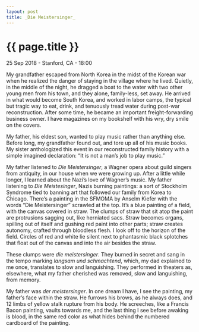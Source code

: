 ```yaml
---
layout: post
title: _Die Meistersinger_
---
```


{{ page.title }}
================

<p class="meta">25 Sep 2018 - Stanford, CA - 18:00</p>

My grandfather escaped from North Korea in the midst of the Korean war when he realized the danger of staying in the village where he lived. Quietly, in the middle of the night, he dragged a boat to the water with two other young men from his town, and they alone, family-less, set away. He arrived in what would become South Korea, and worked in labor camps, the typical but tragic way to eat, drink, and tenuously tread water during post-war reconstruction. After some time, he became an important freight-forwarding business owner. I have magazines on my bookshelf with his wry, dry smile on the covers.    

My father, his eldest son, wanted to play music rather than anything else. Before long, my grandfather found out, and tore up all of his music books. My sister anthologized this event in our reconstructed family history with a simple imagined declaration: “It is not a man’s job to play music.”    

My father listened to _Die Meistersinger_, a Wagner opera about guild singers from antiquity, in our house when we were growing up. After a little while longer, I learned about the Nazi’s love of Wagner’s music. My father listening to _Die Meistesinger_, Nazis burning paintings: a sort of Stockholm Syndrome tied to banning art that followed our family from Korea to Chicago.
There’s a painting in the SFMOMA by Anselm Kiefer with the words “Die Meistersinger” scrawled at the top. It’s a blue painting of a field, with the canvas covered in straw. The clumps of straw that sit atop the paint are protrusions sagging out, like herniated sacs. Straw becomes organs, spilling out of itself and gushing red paint into other parts; straw creates autonomy, crafted through bloodless flesh. I look off to the horizon of the field. Circles of red and white lie silent next to phantasmic black splotches that float out of the canvas and into the air besides the straw.    

These clumps were _die meistersinger_. They burned in secret and sang in the tempo marking _langsam und schmachtend_, which, my dad explained to me once, translates to slow and languishing. They performed in theaters as, elsewhere, what my father cherished was removed, slow and languishing, from memory.    

My father was _der meistersinger_. In one dream I have, I see the painting, my father’s face within the straw. He furrows his brows, as he always does, and 12 limbs of yellow stalk rupture from his body. He screeches, like a Francis Bacon painting, vaults towards me, and the last thing I see before awaking is blood, in the same red color as what hides behind the numbered cardboard of the painting.